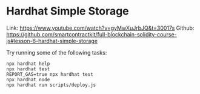 # Hardhat Simple Storage

Link: https://www.youtube.com/watch?v=gyMwXuJrbJQ&t=30017s
Github: https://github.com/smartcontractkit/full-blockchain-solidity-course-js#lesson-6-hardhat-simple-storage

Try running some of the following tasks:

```shell
npx hardhat help
npx hardhat test
REPORT_GAS=true npx hardhat test
npx hardhat node
npx hardhat run scripts/deploy.js
```
